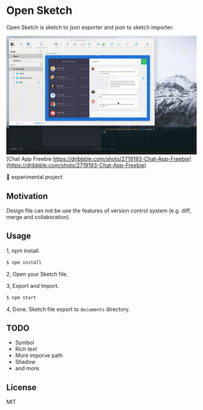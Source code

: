 # Open Sketch

Open Sketch is sketch to json exporter and json to sketch importer.

![Intro](doc/images/intro.gif)
[Chat App Freebie https://dribbble.com/shots/2719193-Chat-App-Freebie](https://dribbble.com/shots/2719193-Chat-App-Freebie)

:baby_chick: experimental project

## Motivation

Design file can not be use the features of version control system (e.g. diff, merge and collaboration).

## Usage

1, npm install.

```sh
$ npm install
```

2, Open your Sketch file.

3, Export and Import.

```sh
$ npm start
```

4, Done. Sketch file export to `documents` directory.

## TODO

- Symbol
- Rich text
- More imporve path
- Shadow
- and more.

## License
MIT
